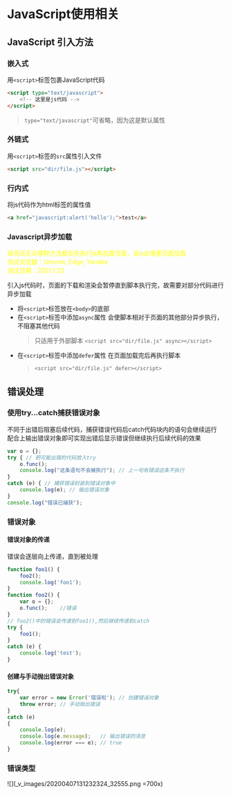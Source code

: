 # JavaScript使用相关

## JavaScript 引入方法

### 嵌入式

用`<script>`标签包裹JavaScript代码
```html
<script type="text/javascript">
    <!-- 这里是js代码 -->
</script>
```
> `type="text/javascript"`可省略，因为这是默认属性

### 外链式

用`<script>`标签的`src`属性引入文件
```html
<script src="dir/file.js"></script>
```

### 行内式

将js代码作为html标签的属性值
```html
<a href="javascript:alert('hello');">test</a>
```

### Javascript异步加载

<div style="color:yellow">
经测试无论哪种方法都会先执行js再加载页面，且js会堵塞页面加载 </br>
测试浏览器：chrome, Edge, Yandex </br>
测试日期：2021.1.23
</div>

引入js代码时，页面的下载和渲染会暂停直到脚本执行完，故需要对部分代码进行异步加载

* 将`<script>`标签放在`<body>`的底部
* 在`<script>`标签中添加`async`属性
    会使脚本相对于页面的其他部分异步执行，不阻塞其他代码
    > 只适用于外部脚本
    > `<script src="dir/file.js" async></script>`
* 在`<script>`标签中添加`defer`属性
    在页面加载完后再执行脚本
    > `<script src="dir/file.js" defer></script>`

## 错误处理

### 使用try...catch捕获错误对象

不同于出错后阻塞后续代码，捕获错误代码后catch代码块内的语句会继续运行  
配合上输出错误对象即可实现出错后显示错误但继续执行后续代码的效果

```javascript
var o = {};
try { // 把可能出错的代码放入try
    o.func();
    console.log("这条语句不会被执行"); // 上一句有错误这条不执行
}
catch (e) { // 捕获错误封装到错误对象中
    console.log(e); // 输出错误对象
}
console.log("错误已捕获");
```

### 错误对象

#### 错误对象的传递

错误会逐层向上传递，直到被处理

```javascript
function foo1() {
    foo2();
    console.log('foo1');
}
function foo2() {
    var o = {};
    o.func();    //错误
}
// foo2()中的错误会传递到foo1(),然后继续传递到catch
try {
    foo1();
}
catch (e) {
    console.log('test');
}
```

#### 创建与手动抛出错误对象

```javascript
try{
    var error = new Error('错误啦'); // 创建错误对象
    throw error; // 手动抛出错误
}
catch (e)
{
    console.log(e);
    console.log(e.message);   // 输出错误的消息
    console.log(error === e); // true
}
```

### 错误类型

![](_v_images/20200407131232324_32555.png =700x)